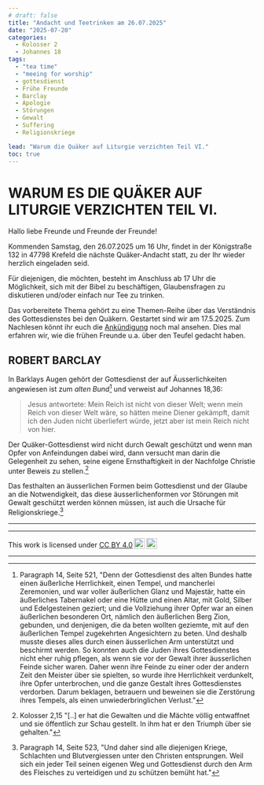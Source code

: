 ```yaml
---
# draft: false
title: "Andacht und Teetrinken am 26.07.2025"
date: "2025-07-20"
categories:
  - Kolosser 2
  - Johannes 18
tags:
  - "tea time"
  - "meeing for worship"
  - gottesdienst
  - Frühe Freunde
  - Barclay
  - Apologie
  - Störungen
  - Gewalt
  - Suffering
  - Religionskriege

lead: "Warum die Quäker auf Liturgie verzichten Teil VI."
toc: true
---
```


# WARUM ES DIE QUÄKER AUF LITURGIE VERZICHTEN TEIL VI.

Hallo liebe Freunde und Freunde der Freunde!

Kommenden Samstag, den 26.07.2025 um 16 Uhr, findet in der Königstraße 132 in 47798 Krefeld die nächste Quäker-Andacht statt, zu der Ihr wieder herzlich eingeladen seid.

Für diejenigen, die möchten, besteht im Anschluss ab 17 Uhr die Möglichkeit, sich mit der Bibel zu beschäftigen, Glaubensfragen zu diskutieren und/oder einfach nur Tee zu trinken.

Das vorbereitete Thema gehört zu eine Themen-Reihe über das Verständnis des Gottesdienstes bei den Quäkern. Gestartet sind wir am 17.5.2025. Zum Nachlesen könnt ihr euch die [Ankündigung](https://quaker-kr.de/post/2025/05-03-gottesdiest/) noch mal ansehen. Dies mal erfahren wir, wie die frühen Freunde u.a. über den Teufel gedacht haben.

## ROBERT BARCLAY

In Barklays Augen gehört der Gottesdienst der auf Äusserlichkeiten angewiesen ist zum _alten Bund_[^foot-001] und verweist auf Johannes 18,36:

> Jesus antwortete: Mein Reich ist nicht von dieser Welt; wenn mein Reich von dieser Welt wäre, so hätten meine Diener gekämpft, damit ich den Juden nicht überliefert würde, jetzt aber ist mein Reich nicht von hier.

Der Quäker-Gottesdienst wird nicht durch Gewalt geschützt und wenn man Opfer von Anfeindungen dabei wird, dann versucht man darin die Gelegenheit zu sehen, seine eigene Ernsthaftigkeit in der Nachfolge Christie unter Beweis zu stellen.[^foot11-14-02]

Das festhalten an äusserlichen Formen beim Gottesdienst und der Glaube an die Notwendigkeit, das diese äusserlichenformen vor Störungen mit Gewalt geschützt werden können müssen, ist auch die Ursache für Religionskriege.[^foot-003]

---

[^foot-001]:
    Paragraph 14, Seite 521, "Denn der Gottesdienst des alten Bundes hatte einen
    äußerliche Herrlichkeit, einen Tempel, und mancherlei
    Zeremonien, und war voller äußerlichen Glanz
    und Majestär, hatte ein äußerliches Tabernakel oder
    eine Hütte und einen Altar, mit Gold, Silber und
    Edelgesteinen geziert; und die Vollziehung ihrer
    Opfer war an einen äußerlichen besonderen Ort, nämlich
    den äußerlichen Berg Zion, gebunden, und denjenigen,
    die da beten wollten geziemte, mit auf den
    äußerlichen Tempel zugekehrten Angesichtern zu beten.
    Und deshalb musste dieses alles durch einen äusserlichen
    Arm unterstützt und beschirmt werden. So
    konnten auch die Juden ihres Gottesdienstes nicht eher
    ruhig pflegen, als wenn sie vor der Gewalt ihrer
    äusserlichen Feinde sicher waren. Daher wenn ihre
    Feinde zu einer oder der andern Zeit den Meister über
    sie spielten, so wurde ihre Herrlichkeit verdunkelt,
    ihre Opfer unterbrochen, und die ganze Gestalt ihres
    Gottesdienstes verdorben. Darum beklagen, betrauern
    und beweinen sie die Zerstörung ihres Tempels,
    als einen unwiederbringlichen Verlust."

[^foot-002]:
    Paragraph 14, Seite 522, "Gleichwie Jesus Christus, der Urheber
    desselben, sein geistliches Reich besass und innen
    hatte, da er von den Menschen unterdrückt, verfolgt
    und verworfen wurde[^foot11-14-02]: Und gleichwie er, der Wut
    und Bosheit aller Teufel zum Trotz,"

[^foot11-14-02]: Kolosser 2,15 "[..] er hat die Gewalten und die Mächte völlig entwaffnet und sie öffentlich zur Schau gestellt. In ihm hat er den Triumph über sie gehalten."
[^foot-003]:
    Paragraph 14, Seite 523, "Und daher sind alle diejenigen
    Kriege, Schlachten und Blutvergiessen
    unter den Christen entsprungen. Weil sich ein jeder
    Teil seinen eigenen Weg und Gottesdienst durch
    den Arm des Fleisches zu verteidigen und zu schützen
    bemüht hat."

---

<p xmlns:cc="http://creativecommons.org/ns#" >This work is licensed under <a href="https://creativecommons.org/licenses/by/4.0/?ref=chooser-v1" target="\_blank" rel="license noopener noreferrer" style="display:inline-block;">CC BY 4.0<img style="height:22px!important;margin-left:3px;vertical-align:text-bottom;" src="https://mirrors.creativecommons.org/presskit/icons/cc.svg?ref=chooser-v1" alt=""><img style="height:22px!important;margin-left:3px;vertical-align:text-bottom;" src="https://mirrors.creativecommons.org/presskit/icons/by.svg?ref=chooser-v1" alt=""></a></p>

---
